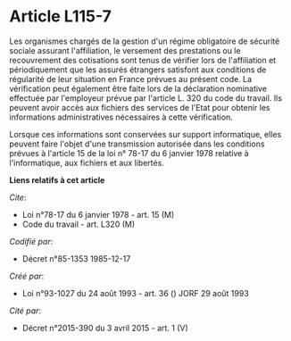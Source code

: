 # Article L115-7

Les organismes chargés de la gestion d'un régime obligatoire de sécurité sociale assurant l'affiliation, le versement des
prestations ou le recouvrement des cotisations sont tenus de vérifier lors de l'affiliation et périodiquement que les assurés
étrangers satisfont aux conditions de régularité de leur situation en France prévues au présent code. La vérification peut
également être faite lors de la déclaration nominative effectuée par l'employeur prévue par l'article L. 320 du code du
travail. Ils peuvent avoir accès aux fichiers des services de l'Etat pour obtenir les informations administratives
nécessaires à cette vérification.

Lorsque ces informations sont conservées sur support informatique, elles peuvent faire l'objet d'une transmission autorisée
dans les conditions prévues à l'article 15 de la loi n° 78-17 du 6 janvier 1978 relative à l'informatique, aux fichiers et
aux libertés.

**Liens relatifs à cet article**

_Cite_:

  - Loi n°78-17 du 6 janvier 1978 - art. 15 (M)
  - Code du travail - art. L320 (M)

_Codifié par_:

  - Décret n°85-1353 1985-12-17

_Créé par_:

  - Loi n°93-1027 du 24 août 1993 - art. 36 () JORF 29 août 1993

_Cité par_:

  - Décret n°2015-390 du 3 avril 2015 - art. 1 (V)

